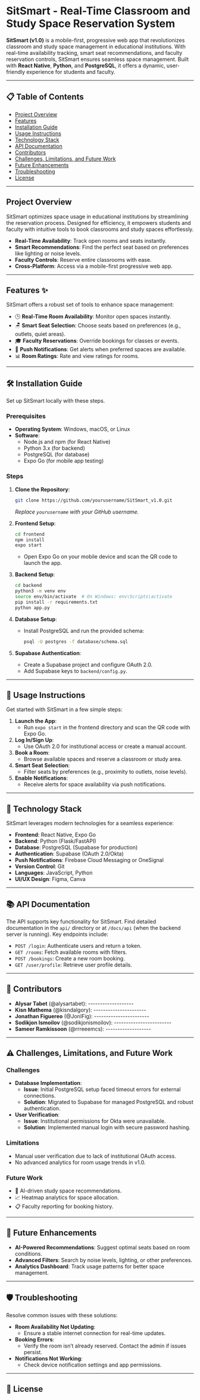 # SitSmart - Real-Time Classroom and Study Space Reservation System
**SitSmart (v1.0)** is a mobile-first, progressive web app that revolutionizes classroom and study space management in educational institutions. With real-time availability tracking, smart seat recommendations, and faculty reservation controls, SitSmart ensures seamless space management. Built with **React Native**, **Python**, and **PostgreSQL**, it offers a dynamic, user-friendly experience for students and faculty.

---

## 📋 Table of Contents
- [Project Overview](#project-overview)
- [Features](#features)
- [Installation Guide](#installation-guide)
- [Usage Instructions](#usage-instructions)
- [Technology Stack](#technology-stack)
- [API Documentation](#api-documentation)
- [Contributors](#contributors)
- [Challenges, Limitations, and Future Work](#challenges-limitations-and-future-work)
- [Future Enhancements](#future-enhancements)
- [Troubleshooting](#troubleshooting)
- [License](#license)

---

## Project Overview
SitSmart optimizes space usage in educational institutions by streamlining the reservation process. Designed for efficiency, it empowers students and faculty with intuitive tools to book classrooms and study spaces effortlessly.

- **Real-Time Availability**: Track open rooms and seats instantly.
- **Smart Recommendations**: Find the perfect seat based on preferences like lighting or noise levels.
- **Faculty Controls**: Reserve entire classrooms with ease.
- **Cross-Platform**: Access via a mobile-first progressive web app.

---

##  Features ✨
SitSmart offers a robust set of tools to enhance space management:

- 🕒 **Real-Time Room Availability**: Monitor open spaces instantly.
- 🪑 **Smart Seat Selection**: Choose seats based on preferences (e.g., outlets, quiet areas).
- 🎓 **Faculty Reservations**: Override bookings for classes or events.
- 📩 **Push Notifications**: Get alerts when preferred spaces are available.
- 📊 **Room Ratings**: Rate and view ratings for rooms.

---

## 🛠️ Installation Guide
Set up SitSmart locally with these steps.

### Prerequisites
- **Operating System**: Windows, macOS, or Linux
- **Software**:
  - Node.js and npm (for React Native)
  - Python 3.x (for backend)
  - PostgreSQL (for database)
  - Expo Go (for mobile app testing)

### Steps
1. **Clone the Repository**:
   ```bash
   git clone https://github.com/yourusername/SitSmart_v1.0.git
   ```
   *Replace `yourusername` with your GitHub username.*

2. **Frontend Setup**:
   ```bash
   cd frontend
   npm install
   expo start
   ```
   - Open Expo Go on your mobile device and scan the QR code to launch the app.

3. **Backend Setup**:
   ```bash
   cd backend
   python3 -m venv env
   source env/bin/activate  # On Windows: env\Scripts\activate
   pip install -r requirements.txt
   python app.py
   ```

4. **Database Setup**:
   - Install PostgreSQL and run the provided schema:
     ```bash
     psql -U postgres -f database/schema.sql
     ```

5. **Supabase Authentication**:
   - Create a Supabase project and configure OAuth 2.0.
   - Add Supabase keys to `backend/config.py`.

---

## 🚀 Usage Instructions
Get started with SitSmart in a few simple steps:

1. **Launch the App**:
   - Run `expo start` in the frontend directory and scan the QR code with Expo Go.
2. **Log In/Sign Up**:
   - Use OAuth 2.0 for institutional access or create a manual account.
3. **Book a Room**:
   - Browse available spaces and reserve a classroom or study area.
4. **Smart Seat Selection**:
   - Filter seats by preferences (e.g., proximity to outlets, noise levels).
5. **Enable Notifications**:
   - Receive alerts for space availability via push notifications.

---

## 🧰 Technology Stack
SitSmart leverages modern technologies for a seamless experience:

- **Frontend**: React Native, Expo Go
- **Backend**: Python (Flask/FastAPI)
- **Database**: PostgreSQL (Supabase for production)
- **Authentication**: Supabase (OAuth 2.0/Okta)
- **Push Notifications**: Firebase Cloud Messaging or OneSignal
- **Version Control**: Git
- **Languages**: JavaScript, Python
- **UI/UX Design**: Figma, Canva

---

## 📚 API Documentation
The API supports key functionality for SitSmart. Find detailed documentation in the `api/` directory or at `/docs/api` (when the backend server is running). Key endpoints include:

- `POST /login`: Authenticate users and return a token.
- `GET /rooms`: Fetch available rooms with filters.
- `POST /bookings`: Create a new room booking.
- `GET /user/profile`: Retrieve user profile details.

---

## 👥 Contributors
- **Alysar Tabet** (@alysartabet): -------------------
- **Kisn Mathema** (@kisndalgory): ----------------------
- **Jonathan Figuereo** (@JonIFig): -----------------------
- **Sodikjon Ismoilov** (@sodikjonismoilov): ------------------------
- **Sameer Ramkissoon** (@rrreeemcs): -------------------



---

## ⚠️ Challenges, Limitations, and Future Work
### Challenges
- **Database Implementation**:
  - **Issue**: Initial PostgreSQL setup faced timeout errors for external connections.
  - **Solution**: Migrated to Supabase for managed PostgreSQL and robust authentication.
- **User Verification**:
  - **Issue**: Institutional permissions for Okta were unavailable.
  - **Solution**: Implemented manual login with secure password hashing.

### Limitations
- Manual user verification due to lack of institutional OAuth access.
- No advanced analytics for room usage trends in v1.0.

### Future Work
- 🧠 AI-driven study space recommendations.
- 📈 Heatmap analytics for space allocation.
- 📋 Faculty reporting for booking history.

---

## 🔮 Future Enhancements
- **AI-Powered Recommendations**: Suggest optimal seats based on room conditions.
- **Advanced Filters**: Search by noise levels, lighting, or other preferences.
- **Analytics Dashboard**: Track usage patterns for better space management.

---

## 🛡️ Troubleshooting
Resolve common issues with these solutions:

- **Room Availability Not Updating**:
  - Ensure a stable internet connection for real-time updates.
- **Booking Errors**:
  - Verify the room isn’t already reserved. Contact the admin if issues persist.
- **Notifications Not Working**:
  - Check device notification settings and app permissions.

---

## 📜 License


